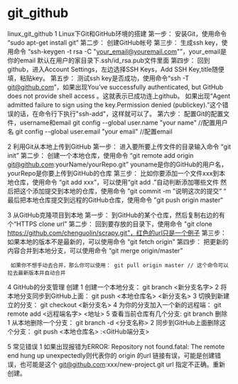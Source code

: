 # git_github
linux_git_github
1 Linux下Git和GitHub环境的搭建
    第一步： 安装Git，使用命令 “sudo apt-get install git”
    第二步： 创建GitHub帐号
    第三步： 生成ssh key，使用命令 “ssh-keygen -t rsa -C "your_email@youremail.com"”，your_email是你的email
                  默认在用户的家目录下.ssh/id_rsa.pub文件里面
    第四步： 回到github，进入Account Settings，左边选择SSH Keys，Add SSH Key,title随便填，粘贴key。
    第五步： 测试ssh key是否成功，使用命令“ssh -T git@github.com”，如果出现You’ve successfully authenticated, but GitHub does not provide shell access 。这就表示已成功连上github。
                 如果出现“Agent admitted failure to sign using the key.Permission denied (publickey).”这个错误的话，在命令行下执行"ssh-add"，这样就可以了。
    第六步： 配置Git的配置文件，username和email
                 git config --global user.name "your name"   //配置用户名
                 git config --global user.email "your email"    //配置email 

 2 利用Git从本地上传到GitHub
    第一步： 进入要所要上传文件的目录输入命令 “git init”
    第二步： 创建一个本地仓库，使用命令 “git remote add origin git@github.com:yourName/yourRepo.git”
                  youname是你的GitHub的用户名，yourRepo是你要上传到GitHub的仓库
    第三步： 比如你要添加一个文件xxx到本地仓库，使用命令 “git add xxx”，可以使用“git add .”自动判断添加哪些文件
                  然后把这个添加提交到本地的仓库，使用命令 ”git commit -m ”说明这次的提交“ “
                  最后把本地仓库提交到远程的GitHub仓库，使用命令 ”git push origin master“

 3 从GitHub克隆项目到本地
     第一步： 到GitHub的某个仓库，然后复制右边的有个“HTTPS clone url”
     第二步： 回到要存放的目录下，使用命令 "git clone https://github.com/chenguolin/scrapy.git"，红色的url只是一个例子
     第三步： 如果本地的版本不是最新的，可以使用命令 “git fetch origin”
     第四步： 把更新的内容合并到本地分支，可以使用命令 “git merge origin/master”
     
     如果你不想手动去合并，那么你可以使用： git pull origin master // 这个命令可以拉去最新版本并自动合并

 4 GitHub的分支管理
     创建
     1 创建一个本地分支： git branch <新分支名字>
     2 将本地分支同步到GitHub上面： git push <本地仓库名> <新分支名>
     3 切换到新建立的分支： git checkout <新分支名>
     4 为你的分支加入一个新的远程端： git remote add <远程端名字> <地址>
     5 查看当前仓库有几个分支: git branch
     删除
     1 从本地删除一个分支： git branch -d <分支名称>
     2 同步到GitHub上面删除这个分支： git push <本地仓库名> :<GitHub端分支>

 5 常见错误
    1 如果出现报错为ERROR: Repository not found.fatal: The remote end hung up unexpectedly则代表你的 origin 的url 链接有误，可能是创建错误，也可能是这个 git@github.com:xxx/new-project.git url 指定不正确。重新创建。
